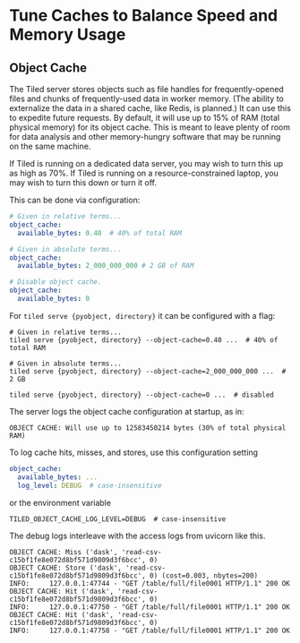 # Tune Caches to Balance Speed and Memory Usage

## Object Cache

The Tiled server stores objects such as file handles for frequently-opened
files and chunks of frequently-used data in worker memory. (The ability to
externalize the data in a shared cache, like Redis, is planned.) It can use this
to expedite future requests. By default, it will use up to 15% of RAM (total
physical memory) for its object cache. This is meant to leave plenty of room for
data analysis and other memory-hungry software that may be running on the same
machine.

If Tiled is running on a dedicated data server, you may wish to turn this
up as high as 70%. If Tiled is running on a resource-constrained laptop, you may
wish to turn this down or turn it off.

This can be done via configuration:

```yaml
# Given in relative terms...
object_cache:
  available_bytes: 0.40  # 40% of total RAM
```

```yaml
# Given in absolute terms...
object_cache:
  available_bytes: 2_000_000_000 # 2 GB of RAM
```

```yaml
# Disable object cache.
object_cache:
  available_bytes: 0
```

For `tiled serve {pyobject, directory}` it can be configured with a flag:

```
# Given in relative terms...
tiled serve {pyobject, directory} --object-cache=0.40 ...  # 40% of total RAM
```

```
# Given in absolute terms...
tiled serve {pyobject, directory} --object-cache=2_000_000_000 ...  # 2 GB
```

```
tiled serve {pyobject, directory} --object-cache=0 ...  # disabled
```

The server logs the object cache configuration at startup, as in:

```
OBJECT CACHE: Will use up to 12583450214 bytes (30% of total physical RAM)
```

To log cache hits, misses, and stores, use this configuration setting

```yaml
object_cache:
  available_bytes: ...
  log_level: DEBUG  # case-insensitive
```

or the environment variable

```
TILED_OBJECT_CACHE_LOG_LEVEL=DEBUG  # case-insensitive
```

The debug logs interleave with the access logs from uvicorn like this.

```
OBJECT CACHE: Miss ('dask', 'read-csv-c15bf1fe8e072d8bf571d9809d3f6bcc', 0)
OBJECT CACHE: Store ('dask', 'read-csv-c15bf1fe8e072d8bf571d9809d3f6bcc', 0) (cost=0.003, nbytes=200)
INFO:     127.0.0.1:47744 - "GET /table/full/file0001 HTTP/1.1" 200 OK
OBJECT CACHE: Hit ('dask', 'read-csv-c15bf1fe8e072d8bf571d9809d3f6bcc', 0)
INFO:     127.0.0.1:47750 - "GET /table/full/file0001 HTTP/1.1" 200 OK
OBJECT CACHE: Hit ('dask', 'read-csv-c15bf1fe8e072d8bf571d9809d3f6bcc', 0)
INFO:     127.0.0.1:47758 - "GET /table/full/file0001 HTTP/1.1" 200 OK
```
